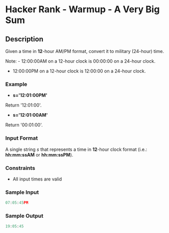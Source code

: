 # Hacker Rank - Warmup - A Very Big Sum

## Description

Given a time in **12**-hour AM/PM format, convert it to military (24-hour) time.

Note: - 12:00:00AM on a 12-hour clock is 00:00:00 on a 24-hour clock.
- 12:00:00PM on a 12-hour clock is 12:00:00 on a 24-hour clock.

### Example

* **s='12:01:00PM'**

Return '12:01:00'.

* **s='12:01:00AM'**

Return '00:01:00'.

### Input Format

A single string *s*  that represents a time in **12**-hour clock format (i.e.: **hh:mm:ssAM** or **hh:mm:ssPM**).

### Constraints

* All input times are valid

### Sample Input

```c++
07:05:45PM
```

### Sample Output

```c++
19:05:45
```